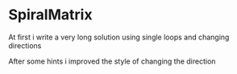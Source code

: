 # SpiralMatrix
At first i write a very long solution using single loops and changing directions

After some hints i improved the style of changing the direction
